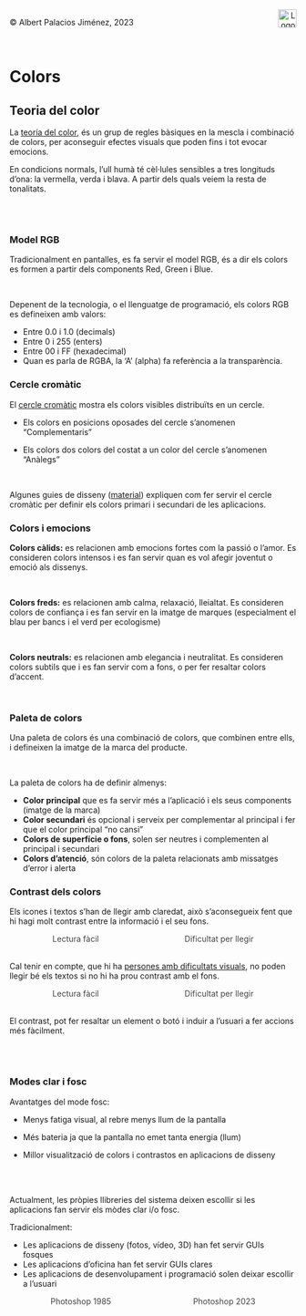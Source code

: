 <div style="display: flex; width: 100%;">
    <div style="flex: 1; padding: 0px;">
        <p>© Albert Palacios Jiménez, 2023</p>
    </div>
    <div style="flex: 1; padding: 0px; text-align: right;">
        <img src="../assets/ieti.png" height="32" alt="Logo de IETI" style="max-height: 32px;">
    </div>
</div>
<br/>

# Colors

## Teoria del color

La [teoría del color](https://ca.wikipedia.org/wiki/Teoria_del_color), és un grup de regles bàsiques en la mescla i combinació de colors, per aconseguir efectes visuals que poden fins i tot evocar emocions.

En condicions normals, l’ull humà té cèl·lules sensibles a tres longituds d’ona: la vermella, verda i blava. A partir dels quals veiem la resta de tonalitats. 

<center><img src="./assets/spectrum.png" style="max-height: 350px; max-width: 90%;" alt="">
<br/></center>
<br/> 
<br/> 

### Model RGB

Tradicionalment en pantalles, es fa servir el model RGB, és a dir els colors es formen a partir dels components Red, Green i Blue.

<center><img src="./assets/boxrgb.png" style="max-height: 250px; max-width: 90%;" alt="">
<br/></center>
<br/> 

Depenent de la tecnologia, o el llenguatge de programació, els colors RGB es defineixen amb valors:

- Entre 0.0 i 1.0 (decimals)
- Entre 0 i 255 (enters)
- Entre 00 i FF (hexadecimal)
- Quan es parla de RGBA, la ‘A’ (alpha) fa referència a la transparència.

### Cercle cromàtic

El [cercle cromàtic](https://ca.wikipedia.org/wiki/Cercle_crom%C3%A0tic) mostra els colors visibles distribuïts en un cercle.

- Els colors en posicions oposades del cercle s’anomenen “Complementaris”

- Els colors dos colors del costat a un color del cercle s’anomenen “Anàlegs”

<center><img src="./assets/colorcircle.png" style="max-height: 275px; max-width: 90%;" alt="">
<br/></center>
<br/> 

Algunes guies de disseny ([material](https://m2.material.io/design/color/the-color-system.html#color-usage-and-palettes)) expliquen com fer servir el cercle cromàtic per definir els colors primari i secundari de les aplicacions.

### Colors i emocions

**Colors càlids:** es relacionen amb emocions fortes com la passió o l’amor.  Es consideren colors intensos i es fan servir quan es vol afegir joventut o emoció als dissenys.

<center><img src="./assets/colorfeel0.png" style="max-height: 25px; max-width: 90%;" alt="">
<br/></center>
<br/> 

**Colors freds:** es relacionen amb calma, relaxació, lleialtat. Es consideren colors de confiança i es fan servir en la imatge de marques (especialment el blau per bancs i el verd per ecologisme)

<center><img src="./assets/colorfeel1.png" style="max-height: 25px; max-width: 90%;" alt="">
<br/></center>
<br/> 

**Colors neutrals:** es relacionen amb elegancia i neutralitat. Es consideren colors subtils que i es fan servir com a fons, o per fer resaltar colors d’accent.

<center><img src="./assets/colorfeel2.png" style="max-height: 25px; max-width: 90%;" alt="">
<br/></center>
<br/> 

### Paleta de colors

Una paleta de colors és una combinació de colors, que combinen entre ells, i defineixen la imatge de la marca del producte.

<center><img src="./assets/colorpalette.png" style="max-height: 75px; max-width: 90%;" alt="">
<br/></center>
<br/> 

La paleta de colors ha de definir almenys:

- **Color principal** que es fa servir més a l’aplicació i els seus components (imatge de la marca)
- **Color secundari** és opcional i serveix per complementar al principal i fer que el color principal “no cansi”
- **Colors de superfície o fons**, solen ser neutres i complementen al principal i secundari
- **Colors d’atenció**, són colors de la paleta relacionats amb missatges d’error i alerta

### Contrast dels colors

Els icones i textos s’han de llegir amb claredat, això s’aconsegueix fent que hi hagi molt contrast entre la informació i el seu fons.

<style>
.image-container {
    display: flex;
    justify-content: space-between;
    width: 100%;
}

.image-item {
    display: flex;
    flex-grow: 1;
    flex-direction: column;
    padding: 0px;
    display: flex;
    justify-content: center;
    align-items: center;
}

.image-item img {
    max-height: 150px;
    height: auto;
    width: auto;
    max-width: 90%;

}

.image-item-big img:first-child {
    max-height: 500px !important;
}

.image-item div {
    color: #444444;
    text-align: center;
}
</style>
<div class="image-container">
    <div class="image-item">
        <img src="./assets/colorcontrast0.png" alt="">
        <div>Lectura fàcil</div>
    </div>
    <div class="image-item">
        <img src="./assets/colorcontrast1.png" alt="">
        <div>Dificultat per llegir</div>
    </div>
</div>
<br/>

Cal tenir en compte, que hi ha [persones amb dificultats visuals](https://blog.iamsuleiman.com/techniques-to-display-text-overlay-background-images/), no poden llegir bé els textos si no hi ha prou contrast amb el fons.

<div class="image-container">
    <div class="image-item">
        <img src="./assets/colorcontrast2.png" alt="">
        <div>Lectura fàcil</div>
    </div>
    <div class="image-item">
        <img src="./assets/colorcontrast3.png" alt="">
        <div>Dificultat per llegir</div>
    </div>
</div>
<br/>

El contrast, pot fer resaltar un element o botó i induir a l’usuari a fer accions més fàcilment.

<center><img src="./assets/colorcontrast4.png" style="max-height: 450px; max-width: 90%;" alt="">
<br/></center>
<br/> 
<br/> 

### Modes clar i fosc

Avantatges del mode fosc:

- Menys fatiga visual, al rebre menys llum de la pantalla

- Més bateria ja que la pantalla no emet tanta energia (llum)

- Millor visualització de colors i contrastos en aplicacions de disseny

<div class="image-container">
    <div class="image-item image-item-big">
        <img src="./assets/themelight.png" alt="">
    </div>
    <div class="image-item image-item-big">
        <img src="./assets/themedark.png" alt="">
    </div>
</div>
<br/>
<br/>

Actualment, les pròpies llibreries del sistema deixen escollir si les aplicacions fan servir els mòdes clar i/o fosc.

Tradicionalment:

- Les aplicacions de disseny (fotos, vídeo, 3D) han fet servir GUIs fosques
- Les aplicacions d’oficina han fet servir GUIs clares
- Les aplicacions de desenvolupament i programació solen deixar escollir a l’usuari

<div class="image-container">
    <div class="image-item image-item-big">
        <img src="./assets/themephotoshop1985.png" alt="">
        <div>Photoshop 1985</div>
    </div>
    <div class="image-item image-item-big">
        <img src="./assets/themephotoshop2023.png" alt="">
        <div>Photoshop 2023</div>
    </div>
</div>
<br/>
